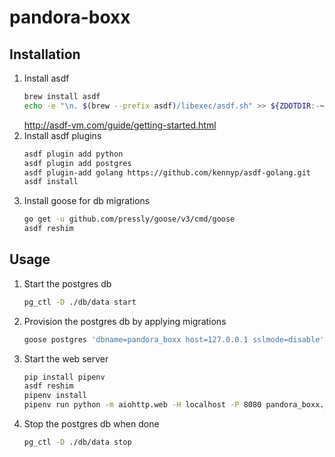 # pandora-boxx

## Installation

1. Install asdf  
    ```bash
    brew install asdf 
    echo -e "\n. $(brew --prefix asdf)/libexec/asdf.sh" >> ${ZDOTDIR:-~}/.zshrc
    ```
    http://asdf-vm.com/guide/getting-started.html
2. Install asdf plugins
    ```bash
    asdf plugin add python
    asdf plugin add postgres
    asdf plugin-add golang https://github.com/kennyp/asdf-golang.git
    asdf install
    ```
3. Install goose for db migrations
    ```bash
    go get -u github.com/pressly/goose/v3/cmd/goose
    asdf reshim
   ```
   
 ## Usage
1. Start the postgres db
    ```bash
    pg_ctl -D ./db/data start
    ```
2. Provision the postgres db by applying migrations
    ```bash
    goose postgres 'dbname=pandora_boxx host=127.0.0.1 sslmode=disable' up
    ```
3. Start the web server
    ```bash
    pip install pipenv
    asdf reshim
    pipenv install
    pipenv run python -m aiohttp.web -H localhost -P 8080 pandora_boxx.__main__:main
    ```
4. Stop the postgres db when done
    ```bash
    pg_ctl -D ./db/data stop
    ```